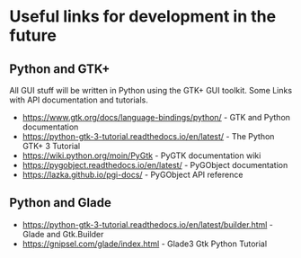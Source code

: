 # Useful links for development in the future

## Python and GTK+

All GUI stuff will be written in Python using the GTK+ GUI toolkit. Some Links with API documentation and tutorials.

- https://www.gtk.org/docs/language-bindings/python/ - GTK and Python documentation
- https://python-gtk-3-tutorial.readthedocs.io/en/latest/ - The Python GTK+ 3 Tutorial
- https://wiki.python.org/moin/PyGtk - PyGTK documentation wiki
- https://pygobject.readthedocs.io/en/latest/ - PyGObject documentation
- https://lazka.github.io/pgi-docs/ - PyGObject API reference

## Python and Glade

- https://python-gtk-3-tutorial.readthedocs.io/en/latest/builder.html - Glade and Gtk.Builder
- https://gnipsel.com/glade/index.html - Glade3 Gtk Python Tutorial
